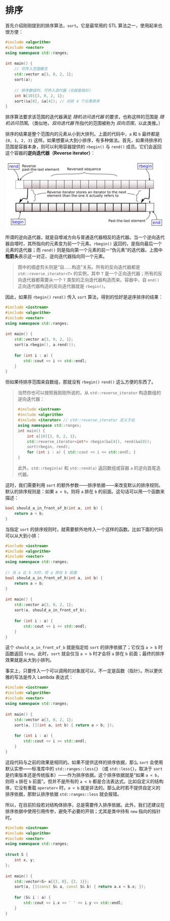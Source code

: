 # 排序

首先介绍刚刚提到的排序算法，`sort`。它是最常用的 STL 算法之一，使用起来也很方便：

```CPP
#include <algorithm>
#include <vector>
using namespace std::ranges;

int main() {
    // 可传入范围概念
    std::vector a{3, 0, 2, 1};
    sort(a);

    // 排序数组时，可传入迭代器（也就是指针）
    int b[10]{3, 0, 2, 1};
    sort(&a[0], &a[4]); // 对前 4 个元素排序
}
```
排序算法要求该范围的迭代器满足 *随机访问迭代器* 的要求，也称这样的范围是 *随机访问范围*。（类似地，*双向迭代器* 所指代的范围被称为 *双向范围*，以此类推。）

排序的结果是整个范围内的元素从小到大排列。上面的代码中，`a` 和 `b` 最终都是 `{0, 1, 2, 3}` 这样。如果想要从大到小排序，有多种做法。首先，如果待排序的范围是容器本身，则可以利用容器提供的 `rbegin()` 与 `rend()` 成员。它们会返回这个容器的**逆向迭代器（Reverse iterator）**：

<img src="assets/range-rbegin-rend.svg" alt="逆向迭代器">

所谓的逆向迭代器，就是自增减方向与普通迭代器相反的迭代器。当一个逆向迭代器自增时，其所指向的元素变为前一个元素。`rbegin()` 返回的，是指向最后一个元素的迭代器；而 `rend()` 则是指向第一个元素的前一“伪元素”的迭代器。上图中**粗箭头**表示这一对正、逆向迭代器指向同一个元素。

> 图中的细虚剪头则是“自……构造”关系。所有的反向迭代器都是 `std::reverse_iterator<T>` 的实例，其中 `T` 是一个正向迭代器；所有的反向迭代器都需要从一个 `T` 类型的正向迭代器构造而来。容器中，自 `end()` 正向迭代器构造的反向迭代器就是 `rbegin()`。

因此，如果将 `rbegin()` `rend()` 传入 `sort` 算法，得到的恰好是逆序排序的结果：

```CPP
#include <iostream>
#include <algorithm>
#include <vector>
using namespace std::ranges;

int main() {
    std::vector a{3, 0, 2, 1};
    sort(a.rbegin(), a.rend());

    for (int i : a) {
        std::cout << i << std::endl;
    }
}
```

但如果待排序范围来自数组，那就没有 `rbegin()` `rend()` 这么方便的东西了。

> 当然你也可以按照我刚刚所说的，从 `std::reverse_iterator` 构造数组的逆向迭代器：
> ```CPP
> #include <iostream>
> #include <algorithm>
> #include <iterator> // std::reverse_iterator 定义于此
> using namespace std::ranges;
> int main() {
>     int a[10]{3, 0, 2, 1};
>     std::reverse_iterator<int*> rbegin(&a[4]), rend(&a[0]);
>     sort(rbegin, rend);
>     for (int i : a) { std::cout << i << std::endl; }
> }
> ```
> 此外，`std::rbegin(a)` 和 `std::rend(a)` 返回数组或容器 `a` 的逆向首尾迭代器。

这时，我们需要利用 `sort` 的额外参数——排序依据——来改变默认的排序规则。默认的排序规则是：如果 `a < b`，则将 `a` 排在 `b` 的前面。这句话可以用一个函数来描述：

```cpp
bool should_a_in_front_of_b(int a, int b) {
    return a < b;
}
```

当指定 `sort` 的排序规则时，就需要额外地传入一个这样的函数。比如下面的代码可以从大到小排：

```CPP
#include <iostream>
#include <algorithm>
#include <vector>
using namespace std::ranges;

// 当 a 比 b 大时，将 a 排在 b 前面
bool should_a_in_front_of_b(int a, int b) {
    return a > b;
}

int main() {
    std::vector a{3, 0, 2, 1};
    sort(a, should_a_in_front_of_b);

    for (int i : a) {
        std::cout << i << std::endl;
    }
}
```

这个 `should_a_in_front_of_b` 就是指定给 `sort` 的排序依据了；它仅当 `a > b` 时函数返回 `true`。此时，`sort` 就会仅当 `a > b` 时才会将 `a` 排在 `b` 前面；最终的排序效果就是从大到小排列。

事实上，只要传入一个可以调用的对象就可以，不一定是函数（指针）。所以更优雅的写法是传入 Lambda 表达式：

```CPP
#include <iostream>
#include <algorithm>
#include <vector>
using namespace std::ranges;

int main() {
    std::vector a{3, 0, 2, 1};
    sort(a, [](int a, int b) { return a > b; });

    for (int i : a) {
        std::cout << i << std::endl;
    }
}
```

这段代码与之前的效果是相同的。如果不提供这样的排序依据，那么 `sort` 会使用默认实参——标准库中的 `std::ranges::less{}` （或 `std::less{}`，取决于 `sort` 是约束版本还是传统版本）——作为排序依据。这个排序依据就是“如果 `a < b`，则将 `a` 排在 `b` 前面”。但并不是所有的 `a < b` 都是合法表达式。比如自定义的结构体，它没有重载 `operator<` 时，`a < b` 就是非法的。那么此时若不提供自定义的排序依据，那默认排序依据 `std::ranges::less` 就会报错。

所以，在目前阶段若对结构体排序，总是需要传入排序依据。此外，我们还建议在排序依据中使用引用传参，避免不必要的开销；尤其是类中持有 `new` 指向的指针时。

```CPP
#include <iostream>
#include <algorithm>
#include <vector>
using namespace std::ranges;

struct S {
    int x, y;
};

int main() {
    std::vector<S> a{{3, 0}, {2, 1}};
    sort(a, [](const S& a, const S& b) { return a.x < b.x; });

    for (S& i : a) {
        std::cout << i.x << ' ' << i.y << std::endl;
    }
}
```